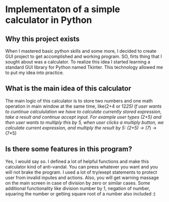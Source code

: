 # Implementaton of a simple calculator in Python

## Why this project exists

When I mastered basic python skills and some more, I decided to create GUI project to get accomplished and working program.
SO, firts thing that I sought about was a calculator. To realize this idea I started learning a standard GUI library for Python named Tkinter.
This technology allowed me to put my idea into practice.

## What is the main idea of this calculator

The main logic of this calculator is to store two numbers and one math operation in main window at the same time, like(2+4 or 12*25)
If user wants to cuntinue calcululation we have to calculate currently stored expression, take a result and continue accept input.
For example user types (2+5) and then user wants to multiply this by 5, when user clicks a multiply button, we calculate current expression,
and multiply the result by 5: (2+5) -> (7*) -> (7\*5)

## Is there some features in this program?

Yes, I would say so. I defined a lot of helpful functions and make this calculator kind of anti-vandal. You can press whatever you want and you will not brake the program.
I used a lot of try/exept statements to protect user from invalid inputes and actions. Also, you will get warning massage on the main screen in case of division by zero or similar cases. Some additional functionality like division number by 1, negation of number, squaring the number or getting square root of a number also included :)
